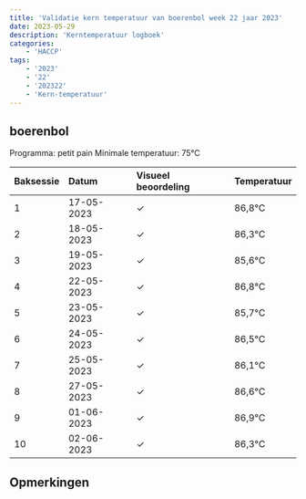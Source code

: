 ```yaml
---
title: 'Validatie kern temperatuur van boerenbol week 22 jaar 2023'
date: 2023-05-29
description: 'Kerntemperatuur logboek'
categories:
    - 'HACCP'
tags:
    - '2023'
    - '22'
    - '202322'
    - 'Kern-temperatuur'
---
```


## boerenbol

Programma: petit pain
Minimale temperatuur: 75°C

| Baksessie | Datum | Visueel beoordeling | Temperatuur |
|:---|:---|:---|:---|
| 1 | 17-05-2023 | &check; | 86,8°C |
| 2 | 18-05-2023 | &check; | 86,3°C |
| 3 | 19-05-2023 | &check; | 85,6°C |
| 4 | 22-05-2023 | &check; | 86,8°C |
| 5 | 23-05-2023 | &check; | 85,7°C |
| 6 | 24-05-2023 | &check; | 86,5°C |
| 7 | 25-05-2023 | &check; | 86,1°C |
| 8 | 27-05-2023 | &check; | 86,6°C |
| 9 | 01-06-2023 | &check; | 86,9°C |
| 10 | 02-06-2023 | &check; | 86,3°C |

## Opmerkingen



